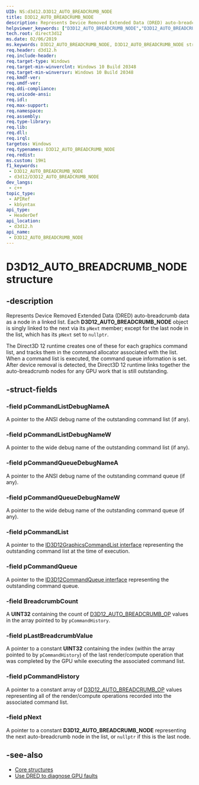 ```yaml
---
UID: NS:d3d12.D3D12_AUTO_BREADCRUMB_NODE
title: D3D12_AUTO_BREADCRUMB_NODE
description: Represents Device Removed Extended Data (DRED) auto-breadcrumb data as a node in a linked list.
helpviewer_keywords: ["D3D12_AUTO_BREADCRUMB_NODE","D3D12_AUTO_BREADCRUMB_NODE structure","d3d12/D3D12_AUTO_BREADCRUMB_NODE","direct3d12.d3d12_auto_breadcrumb_node"]
tech.root: direct3d12
ms.date: 02/06/2019
ms.keywords: D3D12_AUTO_BREADCRUMB_NODE, D3D12_AUTO_BREADCRUMB_NODE structure, d3d12/D3D12_AUTO_BREADCRUMB_NODE, direct3d12.d3d12_auto_breadcrumb_node
req.header: d3d12.h
req.include-header: 
req.target-type: Windows
req.target-min-winverclnt: Windows 10 Build 20348
req.target-min-winversvr: Windows 10 Build 20348
req.kmdf-ver: 
req.umdf-ver: 
req.ddi-compliance: 
req.unicode-ansi: 
req.idl: 
req.max-support: 
req.namespace: 
req.assembly: 
req.type-library: 
req.lib: 
req.dll: 
req.irql: 
targetos: Windows
req.typenames: D3D12_AUTO_BREADCRUMB_NODE
req.redist: 
ms.custom: 19H1
f1_keywords:
 - D3D12_AUTO_BREADCRUMB_NODE
 - d3d12/D3D12_AUTO_BREADCRUMB_NODE
dev_langs:
 - c++
topic_type:
 - APIRef
 - kbSyntax
api_type:
 - HeaderDef
api_location:
 - d3d12.h
api_name:
 - D3D12_AUTO_BREADCRUMB_NODE
---
```


# D3D12_AUTO_BREADCRUMB_NODE structure


## -description

Represents Device Removed Extended Data (DRED) auto-breadcrumb data as a node in a linked list. Each **D3D12_AUTO_BREADCRUMB_NODE** object is singly linked to the next via its `pNext` member; except for the last node in the list, which has its `pNext` set to `nullptr`.

The Direct3D 12 runtime creates one of these for each graphics command list, and tracks them in the command allocator associated with the list. When a command list is executed, the command queue information is set. After device removal is detected, the Direct3D 12 runtime links together the auto-breadcrumb nodes for any GPU work that is still outstanding.

## -struct-fields

### -field pCommandListDebugNameA

A pointer to the ANSI debug name of the outstanding command list (if any).

### -field pCommandListDebugNameW

A pointer to the wide debug name of the outstanding command list (if any).

### -field pCommandQueueDebugNameA

A pointer to the ANSI debug name of the outstanding command queue (if any).

### -field pCommandQueueDebugNameW

A pointer to the wide debug name of the outstanding command queue (if any).

### -field pCommandList

A pointer to the [ID3D12GraphicsCommandList interface](nn-d3d12-id3d12graphicscommandlist.md) representing the outstanding command list at the time of execution.

### -field pCommandQueue

A pointer to the [ID3D12CommandQueue interface](nn-d3d12-id3d12commandqueue.md) representing the outstanding command queue.

### -field BreadcrumbCount

A **UINT32** containing the count of [D3D12_AUTO_BREADCRUMB_OP](ne-d3d12-d3d12_auto_breadcrumb_op.md) values in the array pointed to by `pCommandHistory`.

### -field pLastBreadcrumbValue

A pointer to a constant **UINT32** containing the index (within the array pointed to by `pCommandHistory`) of the last render/compute operation that was completed by the GPU while executing the associated command list.

### -field pCommandHistory

A pointer to a constant array of [D3D12_AUTO_BREADCRUMB_OP](ne-d3d12-d3d12_auto_breadcrumb_op.md) values representing all of the render/compute operations recorded into the associated command list.

### -field pNext

A pointer to a constant **D3D12_AUTO_BREADCRUMB_NODE** representing the next auto-breadcrumb node in the list, or `nullptr` if this is the last node.

## -see-also

* [Core structures](/windows/desktop/direct3d12/direct3d-12-structures)
* [Use DRED to diagnose GPU faults](/windows/desktop/direct3d12/use-dred)

